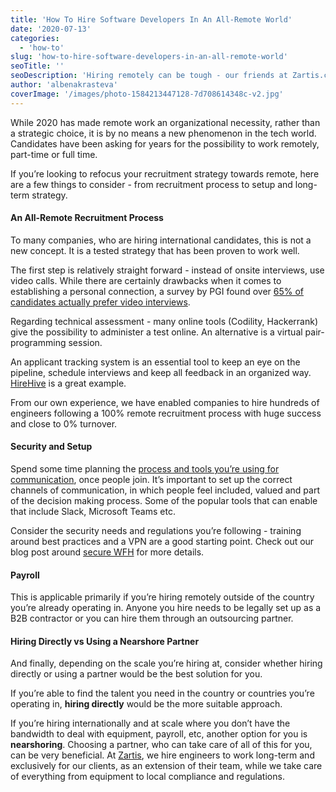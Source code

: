 ```yaml
---
title: 'How To Hire Software Developers In An All-Remote World'
date: '2020-07-13'
categories:
  - 'how-to'
slug: 'how-to-hire-software-developers-in-an-all-remote-world'
seoTitle: ''
seoDescription: 'Hiring remotely can be tough - our friends at Zartis.com share their top tips on how to hire software developers in an all-remote world.'
author: 'albenakrasteva'
coverImage: '/images/photo-1584213447128-7d708614348c-v2.jpg'
---
```


While 2020 has made remote work an organizational necessity, rather than a strategic choice, it is by no means a new phenomenon in the tech world. Candidates have been asking for years for the possibility to work remotely, part-time or full time.

If you’re looking to refocus your recruitment strategy towards remote, here are a few things to consider - from recruitment process to setup and long-term strategy.

#### An All-Remote Recruitment Process

To many companies, who are hiring international candidates, this is not a new concept. It is a tested strategy that has been proven to work well.

The first step is relatively straight forward - instead of onsite interviews, use video calls. While there are certainly drawbacks when it comes to establishing a personal connection, a survey by PGI found over [65% of candidates actually prefer video interviews](https://www.pgi.com/blog/2019/08/4-surprising-stats-that-show-the-true-impact-of-video-conferencing/).

Regarding technical assessment - many online tools (Codility, Hackerrank) give the possibility to administer a test online. An alternative is a virtual pair-programming session.

An applicant tracking system is an essential tool to keep an eye on the pipeline, schedule interviews and keep all feedback in an organized way. [HireHive](https://hirehive.com/) is a great example.

From our own experience, we have enabled companies to hire hundreds of engineers following a 100% remote recruitment process with huge success and close to 0% turnover.

#### Security and Setup

Spend some time planning the [process and tools you’re using for communication](https://www.zartis.com/remote-engineering-teams-what-weve-learned/), once people join. It’s important to set up the correct channels of communication, in which people feel included, valued and part of the decision making process. Some of the popular tools that can enable that include Slack, Microsoft Teams etc.

Consider the security needs and regulations you’re following - training around best practices and a VPN are a good starting point. Check out our blog post around [secure WFH](https://www.zartis.com/3-steps-into-secure-wfh/) for more details.

#### Payroll

This is applicable primarily if you’re hiring remotely outside of the country you’re already operating in. Anyone you hire needs to be legally set up as a B2B contractor or you can hire them through an outsourcing partner.

#### Hiring Directly vs Using a Nearshore Partner

And finally, depending on the scale you’re hiring at, consider whether hiring directly or using a partner would be the best solution for you.

If you’re able to find the talent you need in the country or countries you’re operating in, **hiring directly** would be the more suitable approach.

If you’re hiring internationally and at scale where you don’t have the bandwidth to deal with equipment, payroll, etc, another option for you is **nearshoring**. Choosing a partner, who can take care of all of this for you, can be very beneficial. At [Zartis](https://www.zartis.com/), we hire engineers to work long-term and exclusively for our clients, as an extension of their team, while we take care of everything from equipment to local compliance and regulations.
